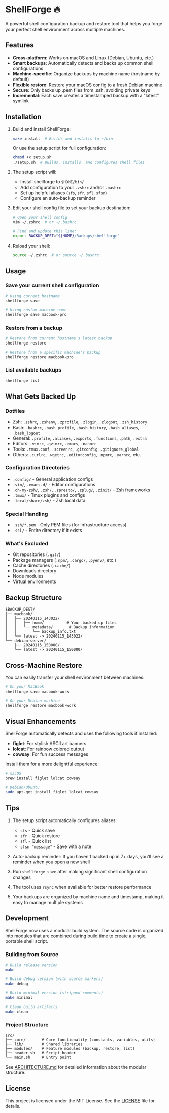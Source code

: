 # ShellForge 🔥

A powerful shell configuration backup and restore tool that helps you forge your perfect shell environment across multiple machines.

## Features

- **Cross-platform**: Works on macOS and Linux (Debian, Ubuntu, etc.)
- **Smart backups**: Automatically detects and backs up common shell configurations
- **Machine-specific**: Organize backups by machine name (hostname by default)
- **Flexible restore**: Restore your macOS config to a fresh Debian machine
- **Secure**: Only backs up .pem files from .ssh, avoiding private keys
- **Incremental**: Each save creates a timestamped backup with a "latest" symlink

## Installation

1. Build and install ShellForge:
   ```bash
   make install  # Builds and installs to ~/bin
   ```
   
   Or use the setup script for full configuration:
   ```bash
   chmod +x setup.sh
   ./setup.sh  # Builds, installs, and configures shell files
   ```

2. The setup script will:
   - Install shellforge to `$HOME/bin/`
   - Add configuration to your `.zshrc` and/or `.bashrc`
   - Set up helpful aliases (`sfs`, `sfr`, `sfl`, `sfsn`)
   - Configure an auto-backup reminder

3. Edit your shell config file to set your backup destination:
   ```bash
   # Open your shell config
   vim ~/.zshrc  # or ~/.bashrc
   
   # Find and update this line:
   export BACKUP_DEST="${HOME}/Backups/shellforge"
   ```

4. Reload your shell:
   ```bash
   source ~/.zshrc  # or source ~/.bashrc
   ```

## Usage

### Save your current shell configuration
```bash
# Using current hostname
shellforge save

# Using custom machine name
shellforge save macbook-pro
```

### Restore from a backup
```bash
# Restore from current hostname's latest backup
shellforge restore

# Restore from a specific machine's backup
shellforge restore macbook-pro
```

### List available backups
```bash
shellforge list
```

## What Gets Backed Up

### Dotfiles
- Zsh: `.zshrc`, `.zshenv`, `.zprofile`, `.zlogin`, `.zlogout`, `.zsh_history`
- Bash: `.bashrc`, `.bash_profile`, `.bash_history`, `.bash_aliases`, `.bash_logout`
- General: `.profile`, `.aliases`, `.exports`, `.functions`, `.path`, `.extra`
- Editors: `.vimrc`, `.gvimrc`, `.emacs`, `.nanorc`
- Tools: `.tmux.conf`, `.screenrc`, `.gitconfig`, `.gitignore_global`
- Others: `.curlrc`, `.wgetrc`, `.editorconfig`, `.npmrc`, `.yarnrc`, etc.

### Configuration Directories
- `.config/` - General application configs
- `.vim/`, `.emacs.d/` - Editor configurations
- `.oh-my-zsh/`, `.zsh/`, `.zprezto/`, `.zplug/`, `.zinit/` - Zsh frameworks
- `.tmux/` - Tmux plugins and configs
- `.local/share/zsh/` - Zsh local data

### Special Handling
- `.ssh/*.pem` - Only PEM files (for infrastructure access)
- `.ssl/` - Entire directory if it exists

### What's Excluded
- Git repositories (`.git/`)
- Package managers (`.npm/`, `.cargo/`, `.pyenv/`, etc.)
- Cache directories (`.cache/`)
- Downloads directory
- Node modules
- Virtual environments

## Backup Structure

```
$BACKUP_DEST/
├── macbook/
│   ├── 20240115_143022/
│   │   ├── home/          # Your backed up files
│   │   └── metadata/       # Backup information
│   │       └── backup_info.txt
│   └── latest -> 20240115_143022/
└── debian-server/
    ├── 20240115_150000/
    └── latest -> 20240115_150000/
```

## Cross-Machine Restore

You can easily transfer your shell environment between machines:

```bash
# On your MacBook
shellforge save macbook-work

# On your Debian machine
shellforge restore macbook-work
```

## Visual Enhancements

ShellForge automatically detects and uses the following tools if installed:
- **figlet**: For stylish ASCII art banners
- **lolcat**: For rainbow colored output
- **cowsay**: For fun success messages

Install them for a more delightful experience:
```bash
# macOS
brew install figlet lolcat cowsay

# Debian/Ubuntu
sudo apt-get install figlet lolcat cowsay
```

## Tips

1. The setup script automatically configures aliases:
   - `sfs` - Quick save
   - `sfr` - Quick restore
   - `sfl` - Quick list
   - `sfsn "message"` - Save with a note

2. Auto-backup reminder: If you haven't backed up in 7+ days, you'll see a reminder when you open a new shell

3. Run `shellforge save` after making significant shell configuration changes

4. The tool uses `rsync` when available for better restore performance

5. Your backups are organized by machine name and timestamp, making it easy to manage multiple systems

## Development

ShellForge now uses a modular build system. The source code is organized into modules that are combined during build time to create a single, portable shell script.

### Building from Source

```bash
# Build release version
make

# Build debug version (with source markers)
make debug

# Build minimal version (stripped comments)
make minimal

# Clean build artifacts
make clean
```

### Project Structure

```
src/
├── core/       # Core functionality (constants, variables, utils)
├── lib/        # Shared libraries
├── modules/    # Feature modules (backup, restore, list)
├── header.sh   # Script header
└── main.sh     # Entry point
```

See [ARCHITECTURE.md](ARCHITECTURE.md) for detailed information about the modular structure.

## License

This project is licensed under the MIT License. See the [LICENSE](LICENSE) file for details.
